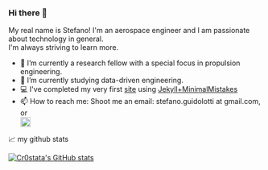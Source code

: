 ### Hi there 👋
My real name is Stefano!
I'm an aerospace engineer and I am passionate about technology in general.   
I'm always striving to learn more.
- 🔭 I’m currently a research fellow with a special focus in propulsion engineering.
- 📖 I’m currently studying data-driven engineering.
- 💻 I've completed my very first [site](https://cr0stata.github.io) using [Jekyll+MinimalMistakes](https://github.com/mmistakes/minimal-mistakes)
- 📫 How to reach me: Shoot me an email: stefano.guidolotti at gmail.com, or  
<a href="https://www.linkedin.com/in/matteomanzi00seinfeldwasright/" target="blank"><img align="center"
src="https://upload.wikimedia.org/wikipedia/commons/c/ca/LinkedIn_logo_initials.png"
alt="adam pithewan" height="20" width="20" /></a>


📈 my github stats

[![Cr0stata's GitHub stats](https://github-readme-stats.vercel.app/api?username=cr0stata&hide=contribs,prs,issues)](https://github.com/anuraghazra/github-readme-stats)
